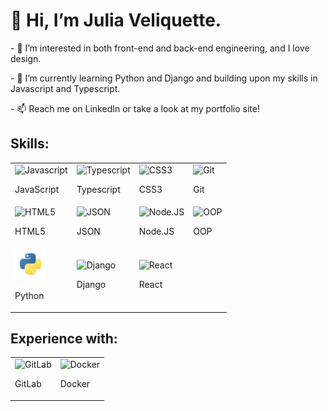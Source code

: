 <h1>👋 Hi, I’m Julia Veliquette.</h1>
<p> - 👀 I’m interested in both front-end and back-end engineering, and I love design. </p>
<p> - 🌱 I’m currently learning Python and Django and building upon my skills in Javascript and Typescript. </p>
<p> - 📫 Reach me on LinkedIn or take a look at my portfolio site! </p>

Skills:
----------
<table>
  <tr>
    <td> <img src="https://github.com/jveliquette/jveliquette/assets/143216711/157f10d1-0acc-479e-9f59-da9615f0c0ce"  alt="Javascript" width = 50 height = 50> <p>JavaScript</p> </td>
    <td> <img src="https://github.com/jveliquette/jveliquette/assets/143216711/65e8c8dd-39f9-4350-8b94-29e0de64e20d" alt="Typescript" width = 50 height = 50> <p>Typescript</p> </td>
    <td><img src="https://github.com/jveliquette/jveliquette/assets/143216711/a33cca0d-7bc7-464a-b40f-fa3ae85041cb" alt="CSS3" width = 50 height = 50> <p>CSS3</p> </td>
    <td><img src="https://github.com/jveliquette/jveliquette/assets/143216711/7ce97095-1da3-41ad-a38f-54767c6e6edc" alt="Git" width = 50 height = 50> <p>Git</p> </td>
  </tr>
  <tr>
    <td><img src="https://github.com/jveliquette/jveliquette/assets/143216711/86735f27-279c-4e0c-a7d2-6c1a2b632990" alt="HTML5" width = 50 height = 50> <p>HTML5</p> </td>
    <td><img src="https://github.com/jveliquette/jveliquette/assets/143216711/52fc0a39-524d-4f46-97f8-9e4d70d24797" alt="JSON" width = 50 height = 50> <p>JSON</p> </td>
    <td><img src="https://github.com/jveliquette/jveliquette/assets/143216711/0afee315-7ed2-4d74-8fad-9b972c0457f9" alt="Node.JS" width = 50 height = 50> <p>Node.JS</p> </td>
    <td><img src="https://github.com/jveliquette/jveliquette/assets/143216711/8f08f788-92f1-4969-8281-bf866e3407f7" alt="OOP" width = 50 height = 50> <p>OOP</p> </td>
  </tr>
  <tr>
    <td><img src="https://raw.githubusercontent.com/github/explore/80688e429a7d4ef2fca1e82350fe8e3517d3494d/topics/python/python.png" alt="Python" width = 50 height 50><p>Python</p></td>
    <td><img src="https://static-00.iconduck.com/assets.00/django-icon-1606x2048-lwmw1z73.png" alt="Django" width = 50 height 50><p>Django</p></td>
    <td><img src="https://www.pngwing.com/en/free-png-cgbgg" alt="React" width = 50 height 50><p>React</p></td>
  </tr>
</table>

Experience with:
----------
<table>
  <tr>
    <td><img src="https://github.com/jveliquette/jveliquette/assets/143216711/977224fc-498f-43e4-a832-b15747a61dbe" alt="GitLab" width = 50 height = 50> <p>GitLab</p> </td>
    <td><img src="https://cdn4.iconfinder.com/data/icons/logos-and-brands/512/97_Docker_logo_logos-512.png" alt="Docker" width = 50 height = 50> <p>Docker</p> </td>
  </tr>
</table>

<!---
jveliquette/jveliquette is a ✨ special ✨ repository because its `README.md` (this file) appears on your GitHub profile.
You can click the Preview link to take a look at your changes.
--->
